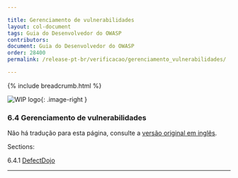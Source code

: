 ```yaml
---

title: Gerenciamento de vulnerabilidades
layout: col-document
tags: Guia do Desenvolvedor do OWASP
contributors:
document: Guia do Desenvolvedor do OWASP
order: 28400
permalink: /release-pt-br/verificacao/gerenciamento_vulnerabilidades/

---
```


{% include breadcrumb.html %}

<style type="text/css">
.image-right {
  height: 180px;
  display: block;
  margin-left: auto;
  margin-right: auto;
  float: right;
}
</style>

![WIP logo](../../../assets/images/dg_wip.png "Trabalho em andamento"){: .image-right }

### 6.4 Gerenciamento de vulnerabilidades

Não há tradução para esta página, consulte a [versão original em inglês][release0840].

Sections:

6.4.1 [DefectDojo](01-defectdojo.md)  

----

[release0840]: https://github.com/OWASP/www-project-developer-guide/blob/main/draft/08-verification/04-vulnerability-management/toc.md
